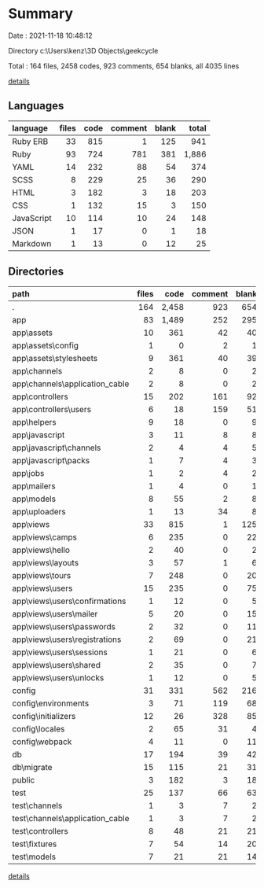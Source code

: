 # Summary

Date : 2021-11-18 10:48:12

Directory c:\Users\kenz\3D Objects\geekcycle

Total : 164 files,  2458 codes, 923 comments, 654 blanks, all 4035 lines

[details](details.md)

## Languages
| language | files | code | comment | blank | total |
| :--- | ---: | ---: | ---: | ---: | ---: |
| Ruby ERB | 33 | 815 | 1 | 125 | 941 |
| Ruby | 93 | 724 | 781 | 381 | 1,886 |
| YAML | 14 | 232 | 88 | 54 | 374 |
| SCSS | 8 | 229 | 25 | 36 | 290 |
| HTML | 3 | 182 | 3 | 18 | 203 |
| CSS | 1 | 132 | 15 | 3 | 150 |
| JavaScript | 10 | 114 | 10 | 24 | 148 |
| JSON | 1 | 17 | 0 | 1 | 18 |
| Markdown | 1 | 13 | 0 | 12 | 25 |

## Directories
| path | files | code | comment | blank | total |
| :--- | ---: | ---: | ---: | ---: | ---: |
| . | 164 | 2,458 | 923 | 654 | 4,035 |
| app | 83 | 1,489 | 252 | 295 | 2,036 |
| app\assets | 10 | 361 | 42 | 40 | 443 |
| app\assets\config | 1 | 0 | 2 | 1 | 3 |
| app\assets\stylesheets | 9 | 361 | 40 | 39 | 440 |
| app\channels | 2 | 8 | 0 | 2 | 10 |
| app\channels\application_cable | 2 | 8 | 0 | 2 | 10 |
| app\controllers | 15 | 202 | 161 | 92 | 455 |
| app\controllers\users | 6 | 18 | 159 | 51 | 228 |
| app\helpers | 9 | 18 | 0 | 9 | 27 |
| app\javascript | 3 | 11 | 8 | 8 | 27 |
| app\javascript\channels | 2 | 4 | 4 | 5 | 13 |
| app\javascript\packs | 1 | 7 | 4 | 3 | 14 |
| app\jobs | 1 | 2 | 4 | 2 | 8 |
| app\mailers | 1 | 4 | 0 | 1 | 5 |
| app\models | 8 | 55 | 2 | 8 | 65 |
| app\uploaders | 1 | 13 | 34 | 8 | 55 |
| app\views | 33 | 815 | 1 | 125 | 941 |
| app\views\camps | 6 | 235 | 0 | 22 | 257 |
| app\views\hello | 2 | 40 | 0 | 2 | 42 |
| app\views\layouts | 3 | 57 | 1 | 6 | 64 |
| app\views\tours | 7 | 248 | 0 | 20 | 268 |
| app\views\users | 15 | 235 | 0 | 75 | 310 |
| app\views\users\confirmations | 1 | 12 | 0 | 5 | 17 |
| app\views\users\mailer | 5 | 20 | 0 | 15 | 35 |
| app\views\users\passwords | 2 | 32 | 0 | 11 | 43 |
| app\views\users\registrations | 2 | 69 | 0 | 21 | 90 |
| app\views\users\sessions | 1 | 21 | 0 | 6 | 27 |
| app\views\users\shared | 2 | 35 | 0 | 7 | 42 |
| app\views\users\unlocks | 1 | 12 | 0 | 5 | 17 |
| config | 31 | 331 | 562 | 216 | 1,109 |
| config\environments | 3 | 71 | 119 | 68 | 258 |
| config\initializers | 12 | 26 | 328 | 85 | 439 |
| config\locales | 2 | 65 | 31 | 4 | 100 |
| config\webpack | 4 | 11 | 0 | 11 | 22 |
| db | 17 | 194 | 39 | 42 | 275 |
| db\migrate | 15 | 115 | 21 | 31 | 167 |
| public | 3 | 182 | 3 | 18 | 203 |
| test | 25 | 137 | 66 | 63 | 266 |
| test\channels | 1 | 3 | 7 | 2 | 12 |
| test\channels\application_cable | 1 | 3 | 7 | 2 | 12 |
| test\controllers | 8 | 48 | 21 | 21 | 90 |
| test\fixtures | 7 | 54 | 14 | 20 | 88 |
| test\models | 7 | 21 | 21 | 14 | 56 |

[details](details.md)